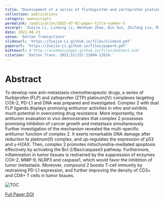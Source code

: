 ```yaml
---
title: "Development of a series of flurbiprofen and zaltoprofen platinum(IV) complexes with anti-metastasis competence targeting COX-2, PD-L1 and DNA"
collection: publications
category: manuscripts
permalink: /publication/2025-07-02-paper-title-number-5
excerpt: 'Zuojie Li, Linming Li, Wenhuan Zhao, Bin Sun, Zhifang Liu, Min Liu, Jun Han, Zhengping Wang, Dacheng Li, Qingpeng Wang'
date: 2022-08-23
venue: 'Dalton Transactions'
slidesurl: 'https://Zuojie-Li.github.io/files/slides4.pdf'
paperurl: 'https://Zuojie-Li.github.io/files/paper6.pdf'
bibtexurl: #'http://academicpages.github.io/files/bibtex1.bib'
citation: 'Dalton Trans. 2022;51(33):12604-12619.'
---
```

# Abstract
To develop new anti-metastasis chemotherapeutic drugs, a series of flurbiprofen (FLP) and zaltoprofen (ZTP) platinum(IV) complexes targeting COX-2, PD-L1 and DNA was prepared and investigated. Complex 2 with dual FLP ligands displays promising antitumor activities in vitro and exhibits much potential in overcoming drug resistance. More importantly, the antitumor evaluation in vivo demonstrates that complex 2 possesses promising inhibition of cancer growth and metastasis simultaneously. Further investigation of the mechanism revealed the multi-specific antitumor function of complex 2. It exerts remarkable DNA damage after reduction to platinum(II) complex, and up-regulates the expression of p53 and γ-H2AX. Then, complex 2 promotes mitochondria-mediated apoptosis effectively by activating the Bcl-2/Bax/caspase3 pathway. Furthermore, inflammation in tumor tissues is restrained by the suppression of enzymes COX-2, MMP-9, NLRP3 and caspase1, which would favor the inhibition of tumor metastasis. Moreover, compound 2 boosts T-cell immunity by restraining PD-L1 expression, and further improving the density of CD3+ and CD8+ T cells in tumor tissues.

![TOC](https://Zuojie-Li.github.io/files/TOC4.jpg "TOC")

[Full Paper DOI](https://pubs.rsc.org/en/content/articlelanding/2022/dt/d2dt00944g)
